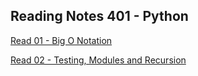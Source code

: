 ## Reading Notes 401 - Python

[ Read 01 - Big O Notation ](read01.md)

[ Read 02 -  Testing, Modules and Recursion ](read02.md)
